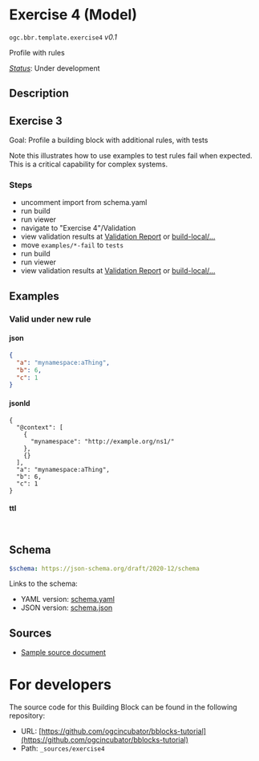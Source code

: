 
# Exercise 4 (Model)

`ogc.bbr.template.exercise4` *v0.1*

Profile with rules

[*Status*](http://www.opengis.net/def/status): Under development

## Description

## Exercise 3

Goal: Profile a building block with additional rules, with tests

Note this illustrates how to use examples to test rules fail when expected. This is a critical capability for complex systems.

### Steps
- uncomment import from schema.yaml
- run build
- run viewer
- navigate to "Exercise 4"/Validation
- view validation results at [Validation Report](validation) or [build-local/...](/register/build-local/tests/bbr/template/exercise3/_report.json)
- move `examples/*-fail` to `tests`
- run build
- run viewer
- view validation results at [Validation Report](validation) or [build-local/...](/register/build-local/tests/bbr/template/exercise3/_report.json)
## Examples

### Valid under new rule
#### json
```json
{
  "a": "mynamespace:aThing",
  "b": 6,
  "c": 1
}


```

#### jsonld
```jsonld
{
  "@context": [
    {
      "mynamespace": "http://example.org/ns1/"
    },
    {}
  ],
  "a": "mynamespace:aThing",
  "b": 6,
  "c": 1
}
```

#### ttl
```ttl


```

## Schema

```yaml
$schema: https://json-schema.org/draft/2020-12/schema

```

Links to the schema:

* YAML version: [schema.yaml](https://raw.githubusercontent.com/ogcincubator/bblocks-tutorial/undefined/build/annotated/bbr/template/exercise4/schema.json)
* JSON version: [schema.json](https://raw.githubusercontent.com/ogcincubator/bblocks-tutorial/undefined/build/annotated/bbr/template/exercise4/schema.yaml)

## Sources

* [Sample source document](https://example.com/sources/1)

# For developers

The source code for this Building Block can be found in the following repository:

* URL: [https://github.com/ogcincubator/bblocks-tutorial](https://github.com/ogcincubator/bblocks-tutorial)
* Path: `_sources/exercise4`

